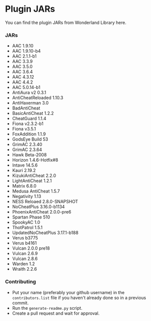 # Plugin JARs
 You can find the plugin JARs from Wonderland Library here.

### JARs
- AAC 1.9.10
- AAC 1.9.10-b4
- AAC 2.1.1-b1
- AAC 3.3.9
- AAC 3.5.0
- AAC 3.6.4
- AAC 4.3.12
- AAC 4.4.2
- AAC 5.0.14-b1
- AntiAura v2 0.3.1
- AntiCheatReloaded 1.10.3
- AntiHaxerman 3.0
- BadAntiCheat
- BasicAntiCheat 1.2.2
- CheatGuard 1.1.4
- Fiona v2.3.2-b1
- Fiona v3.5.1
- FoxAddition 1.1.9
- GodsEye Build 53
- GrimAC 2.3.40
- GrimAC 2.3.64
- Hawk Beta-2008
- Horizon 1.4.6-Hotfix#8
- Intave 14.5.6
- Kauri 2.19.2
- KizukiAntiCheat 2.2.0
- LightAntiCheat 1.2.1
- Matrix 6.8.0
- Medusa AntiCheat 1.5.7
- Negativity 1.13
- NESS Reloaed 2.8.0-SNAPSHOT
- NoCheatPlus 3.16.0-b1134
- PhoenixAntiCheat 2.0.0-pre6
- Spartan Phase 510
- SpookyAC 1.0
- ThotPatrol 1.5.1
- UpdatedNoCheatPlus 3.17.1-b188
- Verus b3775
- Verus b4161
- Vulcan 2.0.0 pre18
- Vulcan 2.6.9
- Vulcan 2.8.6
- Warden 1.2
- Wraith 2.2.6

### Contributing
- Put your name (preferably your github username) in the ``contributors.list`` file if you haven't already done so in a previous commit.
- Run the ``generate-readme.py`` script.
- Create a pull request and wait for approval.